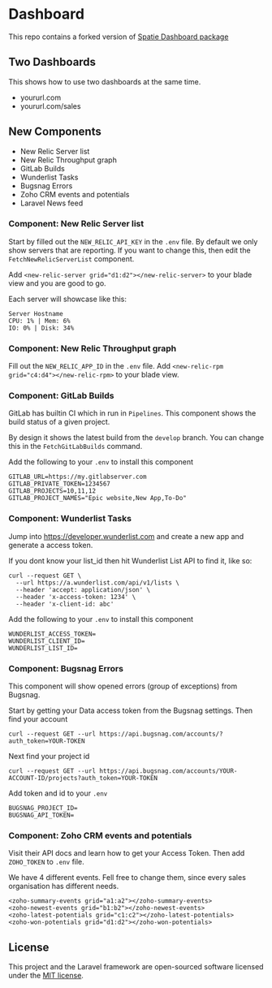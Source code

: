 # Dashboard

This repo contains a forked version of [Spatie Dashboard package](https://github.com/spatie/dashboard.spatie.be)  

## Two Dashboards

This shows how to use two dashboards at the same time. 

* yoururl.com
* yoururl.com/sales

## New Components

* New Relic Server list
* New Relic Throughput graph
* GitLab Builds
* Wunderlist Tasks
* Bugsnag Errors
* Zoho CRM events and potentials
* Laravel News feed


### Component: New Relic Server list

Start by filled out the `NEW_RELIC_API_KEY` in the `.env` file.
By default we only show servers that are reporting. 
If you want to change this, then edit the `FetchNewRelicServerList` component.

Add `<new-relic-server grid="d1:d2"></new-relic-server>` to your blade view and you are good to go.

Each server will showcase like this:

    Server Hostname
    CPU: 1% | Mem: 6%
    IO: 0% | Disk: 34%
    
### Component: New Relic Throughput graph

Fill out the `NEW_RELIC_APP_ID` in the `.env` file.
Add `<new-relic-rpm grid="c4:d4"></new-relic-rpm>` to your blade view.

### Component: GitLab Builds

GitLab has builtin CI which in run in `Pipelines`. 
This component shows the build status of a given project. 

By design it shows the latest build from the `develop` branch. 
You can change this in the `FetchGitLabBuilds` command.

Add the following to your `.env` to install this component 

    GITLAB_URL=https://my.gitlabserver.com
    GITLAB_PRIVATE_TOKEN=1234567
    GITLAB_PROJECTS=10,11,12
    GITLAB_PROJECT_NAMES="Epic website,New App,To-Do"

### Component: Wunderlist Tasks

Jump into https://developer.wunderlist.com and create a new app and generate a access token. 

If you dont know your list_id then hit Wunderlist List API to find it, like so:

    curl --request GET \
      --url https://a.wunderlist.com/api/v1/lists \
      --header 'accept: application/json' \
      --header 'x-access-token: 1234' \
      --header 'x-client-id: abc' 

Add the following to your `.env` to install this component 

    WUNDERLIST_ACCESS_TOKEN=
    WUNDERLIST_CLIENT_ID=
    WUNDERLIST_LIST_ID=


### Component: Bugsnag Errors

This component will show opened errors (group of exceptions) from Bugsnag.

Start by getting your Data access token from the Bugsnag settings. Then find your account

    curl --request GET --url https://api.bugsnag.com/accounts/?auth_token=YOUR-TOKEN

Next find your project id

    curl --request GET --url https://api.bugsnag.com/accounts/YOUR-ACCOUNT-ID/projects?auth_token=YOUR-TOKEN

Add token and id to your `.env`

    BUGSNAG_PROJECT_ID=
    BUGSNAG_API_TOKEN=


### Component: Zoho CRM events and potentials

Visit their API docs and learn how to get your Access Token. Then add `ZOHO_TOKEN` to `.env` file.

We have 4 different events. Fell free to change them, since every sales organisation has different needs. 

    <zoho-summary-events grid="a1:a2"></zoho-summary-events>
    <zoho-newest-events grid="b1:b2"></zoho-newest-events>
    <zoho-latest-potentials grid="c1:c2"></zoho-latest-potentials>
    <zoho-won-potentials grid="d1:d2"></zoho-won-potentials>


## License

This project and the Laravel framework are open-sourced software licensed under the [MIT license](http://opensource.org/licenses/MIT).

